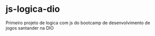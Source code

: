 # js-logica-dio
Primeiro projeto de logica com js do bootcamp de desenvolvimento de jogos santander na DIO
